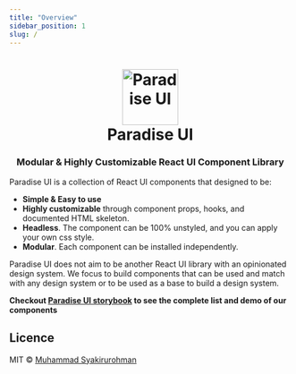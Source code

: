 ```yaml
---
title: "Overview"
sidebar_position: 1
slug: /
---
```


<h1 align="center" class="mt-4">
<a id="logo" href="https://github.com/devaradise/paradise-ui" class="inline-block">
  <img src="/img/logo.svg" alt="Paradise UI" width="100" />
</a><br/>
  Paradise UI
</h1>
<h3 align="center">Modular & Highly Customizable React UI Component Library</h3>

Paradise UI is a collection of React UI components that designed to be:
- **Simple & Easy to use**
- **Highly customizable** through component props, hooks, and documented HTML skeleton.
- **Headless**. The component can be 100% unstyled, and you can apply your own css style.
- **Modular**. Each component can be installed independently.

Paradise UI does not aim to be another React UI library with an opinionated design system. We focus to build components that can be used and match with any design system or to be used as a base to build a design system.

**Checkout <a href="https://storybook.paradise-ui.com" target="_blank">Paradise UI storybook</a> to see the complete list and demo of our components**

## Licence
MIT © [Muhammad Syakirurohman](https://github.com/syakirurahman)